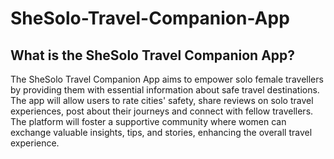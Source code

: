 # SheSolo-Travel-Companion-App
<h2>What is the SheSolo Travel Companion App?</h2>
<p>The SheSolo Travel Companion App aims to empower solo female travellers by providing them with essential information about safe travel destinations. The app will allow users to rate cities' safety, share reviews on solo travel experiences, post about their journeys and connect with fellow travellers. The platform will foster a supportive community where women can exchange valuable insights, tips, and stories, enhancing the overall travel experience.</p>
